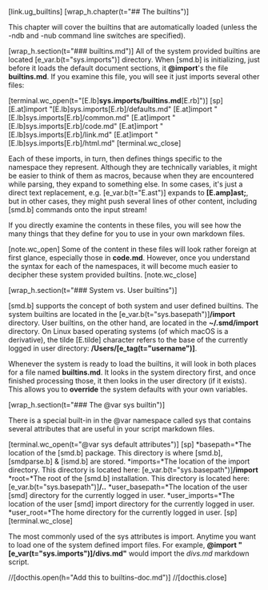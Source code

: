 [link.ug_builtins]
[wrap_h.chapter(t="## The builtins")]

This chapter will cover the builtins that are automatically loaded (unless the -ndb and -nub command line switches are specified).

[wrap_h.section(t="### builtins.md")]
All of the system provided builtins are located [e_var.b(t="sys.imports")] directory. When [smd.b] is initializing, just before it loads the default document sections, it **@import**'s the file **builtins.md**. If you examine this file, you will see it just imports several other files:

[terminal.wc_open(t="[E.lb]**sys.imports/builtins.md**[E.rb]")]
[sp]
[E.at]import "[E.lb]sys.imports[E.rb]/defaults.md"
[E.at]import "[E.lb]sys.imports[E.rb]/common.md"
[E.at]import "[E.lb]sys.imports[E.rb]/code.md"
[E.at]import "[E.lb]sys.imports[E.rb]/link.md"
[E.at]import "[E.lb]sys.imports[E.rb]/html.md"
[terminal.wc_close]

Each of these imports, in turn, then defines things specific to the namespace they represent. Although they are technically variables, it might be easier to think of them as macros, because when they are encountered while parsing, they expand to something else. In some cases, it's just a direct text replacement, e.g. [e_var.b(t="E.ast")] expands to **[E.amp]ast;**, but in other cases, they might push several lines of other content, including [smd.b] commands onto the input stream!

If you directly examine the contents in these files, you will see how the many things that they define for you to use in your own markdown files.

[note.wc_open]
Some of the content in these files will look rather foreign at first glance, especially those in **code.md**. However, once you understand the syntax for each of the namespaces, it will become much easier to decipher these system provided builtins.
[note.wc_close]

[wrap_h.section(t="### System vs. User builtins")]

[smd.b] supports the concept of both system and user defined builtins. The system builtins are located in the [e_var.b(t="sys.basepath")]**/import** directory. User builtins, on the other hand, are located in the **~/.smd/import** directory. On Linux based operating systems (of which macOS is a derivative), the tilde [E.tilde] character refers to the base of the currently logged in user directory: **/Users/[e_tag(t="username")]**.

Whenever the system is ready to load the builtins, it will look in both places for a file named **builtins.md**. It looks in the system directory first, and once finished processing those, it then looks in the user directory (if it exists). This allows you to **override** the system defaults with your own variables.


[wrap_h.section(t="### The @var sys builtin")]

There is a special built-in in the @var namespace called sys that contains several attributes that are useful in your script markdown files.

[terminal.wc_open(t="@var sys default attributes")]
[sp]
*basepath=*The location of the [smd.b] package. This directory is where [smd.b], [smdparse.b] & [ismd.b] are stored.
*imports=*The location of the import directory. This directory is located here: [e_var.b(t="sys.basepath")]**/import**
*root=*The root of the [smd.b] installation. This directory is located here: [e_var.b(t="sys.basepath")]**/..**
*user_basepath=*The location of the user [smd] directory for the currently logged in user.
*user_imports=*The location of the user [smd] import directory for the currently logged in user.
*user_root=*The home directory for the currently logged in user.
[sp]
[terminal.wc_close]

The most commonly used of the sys attributes is import. Anytime you want to load one of the system defined import files. For example, **@import "[e_var(t="sys.imports")]/divs.md"** would import the *divs.md* markdown script.

//[docthis.open(h="Add this to builtins-doc.md")]
//[docthis.close]
